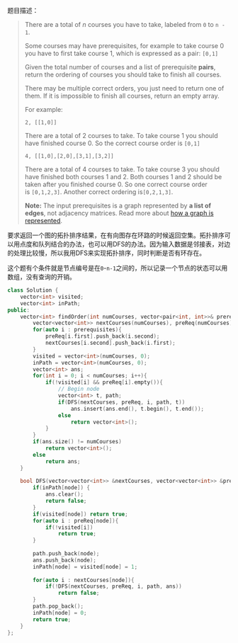 题目描述：

> There are a total of *n* courses you have to take, labeled from `0` to `n - 1`.
>
> Some courses may have prerequisites, for example to take course 0 you have to first take course 1, which is expressed as a pair: `[0,1]`
>
> Given the total number of courses and a list of prerequisite **pairs**, return the ordering of courses you should take to finish all courses.
>
> There may be multiple correct orders, you just need to return one of them. If it is impossible to finish all courses, return an empty array.
>
> For example:
>
> ```
> 2, [[1,0]]
> ```
>
> There are a total of 2 courses to take. To take course 1 you should have finished course 0. So the correct course order is `[0,1]`
>
> ```
> 4, [[1,0],[2,0],[3,1],[3,2]]
> ```
>
> There are a total of 4 courses to take. To take course 3 you should have finished both courses 1 and 2. Both courses 1 and 2 should be taken after you finished course 0. So one correct course order is `[0,1,2,3]`. Another correct ordering is`[0,2,1,3]`.
>
> **Note:**
> The input prerequisites is a graph represented by **a list of edges**, not adjacency matrices. Read more about [how a graph is represented](https://www.khanacademy.org/computing/computer-science/algorithms/graph-representation/a/representing-graphs).

要求返回一个图的拓扑排序结果，在有向图存在环路的时候返回空集。拓扑排序可以用点度和队列结合的办法，也可以用DFS的办法。因为输入数据是邻接表，对边的处理比较慢，所以我用DFS来实现拓扑排序，同时判断是否有环存在。

这个题有个条件就是节点编号是在`0`-`n-1`之间的，所以记录一个节点的状态可以用数组，没有查询的开销。

```c++
class Solution {
    vector<int> visited;
    vector<int> inPath;
public:
    vector<int> findOrder(int numCourses, vector<pair<int, int>>& prerequisites) {
        vector<vector<int>> nextCourses(numCourses), preReq(numCourses);
        for(auto i : prerequisites){
            preReq[i.first].push_back(i.second);
            nextCourses[i.second].push_back(i.first);
        }
        visited = vector<int>(numCourses, 0);
        inPath = vector<int>(numCourses, 0);
        vector<int> ans;
        for(int i = 0; i < numCourses; i++){
            if(!visited[i] && preReq[i].empty()){
                // Begin node
                vector<int> t, path;
                if(DFS(nextCourses, preReq, i, path, t))
                    ans.insert(ans.end(), t.begin(), t.end());
                else
                    return vector<int>();
            }
        }
        if(ans.size() != numCourses)
            return vector<int>();
        else
            return ans;
    }
    
    bool DFS(vector<vector<int>> &nextCourses, vector<vector<int>> &preReq, int node, vector<int> &path, vector<int> &ans){
        if(inPath[node]) {
            ans.clear();
            return false;
        }
        if(visited[node]) return true;
        for(auto i : preReq[node]){
            if(!visited[i])
                return true;
        }
        
        path.push_back(node);
        ans.push_back(node);
        inPath[node] = visited[node] = 1;
        
        for(auto i : nextCourses[node]){
            if(!DFS(nextCourses, preReq, i, path, ans)) 
                return false;
        }
        path.pop_back();
        inPath[node] = 0;
        return true;
    }
};
```

